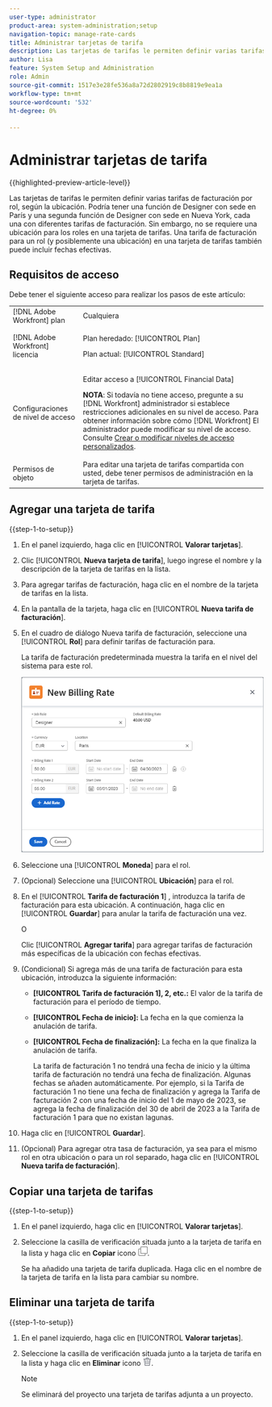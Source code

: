 ```yaml
---
user-type: administrator
product-area: system-administration;setup
navigation-topic: manage-rate-cards
title: Administrar tarjetas de tarifa
description: Las tarjetas de tarifas le permiten definir varias tarifas de facturación por rol, según la ubicación.
author: Lisa
feature: System Setup and Administration
role: Admin
source-git-commit: 1517e3e28fe536a8a72d2802919c8b8819e9ea1a
workflow-type: tm+mt
source-wordcount: '532'
ht-degree: 0%

---
```


# Administrar tarjetas de tarifa

{{highlighted-preview-article-level}}

Las tarjetas de tarifas le permiten definir varias tarifas de facturación por rol, según la ubicación. Podría tener una función de Designer con sede en París y una segunda función de Designer con sede en Nueva York, cada una con diferentes tarifas de facturación. Sin embargo, no se requiere una ubicación para los roles en una tarjeta de tarifas. Una tarifa de facturación para un rol (y posiblemente una ubicación) en una tarjeta de tarifas también puede incluir fechas efectivas.

## Requisitos de acceso

Debe tener el siguiente acceso para realizar los pasos de este artículo:

<table style="table-layout:auto"> 
 <col> 
 <col> 
 <tbody> 
  <tr> 
   <td role="rowheader">[!DNL Adobe Workfront] plan</td> 
   <td>Cualquiera</td> 
  </tr> 
  <tr> 
   <td role="rowheader">[!DNL Adobe Workfront] licencia</td> 
   <td><p>Plan heredado: [!UICONTROL Plan]</p>
       <p>Plan actual: [!UICONTROL Standard]</p></td> 
  </tr> 
  <tr> 
   <td role="rowheader">Configuraciones de nivel de acceso</td> 
   <td> <p>Editar acceso a [!UICONTROL Financial Data]</p> <p><b>NOTA</b>: Si todavía no tiene acceso, pregunte a su [!DNL Workfront] administrador si establece restricciones adicionales en su nivel de acceso. Para obtener información sobre cómo [!DNL Workfront] El administrador puede modificar su nivel de acceso. Consulte <a href="../../../administration-and-setup/add-users/configure-and-grant-access/create-modify-access-levels.md" class="MCXref xref">Crear o modificar niveles de acceso personalizados</a>.</p> </td> 
  </tr> 
  <tr> 
   <td role="rowheader">Permisos de objeto</td> 
   <td>Para editar una tarjeta de tarifas compartida con usted, debe tener permisos de administración en la tarjeta de tarifas.</td> 
  </tr> 
 </tbody> 
</table>

## Agregar una tarjeta de tarifa

{{step-1-to-setup}}

1. En el panel izquierdo, haga clic en [!UICONTROL **Valorar tarjetas**].
1. Clic [!UICONTROL **Nueva tarjeta de tarifa**], luego ingrese el nombre y la descripción de la tarjeta de tarifas en la lista.
1. Para agregar tarifas de facturación, haga clic en el nombre de la tarjeta de tarifas en la lista.
1. En la pantalla de la tarjeta, haga clic en [!UICONTROL **Nueva tarifa de facturación**].
1. En el cuadro de diálogo Nueva tarifa de facturación, seleccione una [!UICONTROL **Rol**] para definir tarifas de facturación para.

   La tarifa de facturación predeterminada muestra la tarifa en el nivel del sistema para este rol.

   ![Cuadro de diálogo Nueva tarifa de facturación](assets/location-rate-for-rate-card.png)

1. Seleccione una [!UICONTROL **Moneda**] para el rol.
1. (Opcional) Seleccione una [!UICONTROL **Ubicación**] para el rol.
1. En el [!UICONTROL **Tarifa de facturación 1**] , introduzca la tarifa de facturación para esta ubicación. A continuación, haga clic en [!UICONTROL **Guardar**] para anular la tarifa de facturación una vez.

   O

   Clic [!UICONTROL **Agregar tarifa**] para agregar tarifas de facturación más específicas de la ubicación con fechas efectivas.

1. (Condicional) Si agrega más de una tarifa de facturación para esta ubicación, introduzca la siguiente información:

   * **[!UICONTROL Tarifa de facturación 1], 2, etc.:** El valor de la tarifa de facturación para el período de tiempo.
   * **[!UICONTROL Fecha de inicio]:** La fecha en la que comienza la anulación de tarifa.
   * **[!UICONTROL Fecha de finalización]:** La fecha en la que finaliza la anulación de tarifa.

     La tarifa de facturación 1 no tendrá una fecha de inicio y la última tarifa de facturación no tendrá una fecha de finalización. Algunas fechas se añaden automáticamente. Por ejemplo, si la Tarifa de facturación 1 no tiene una fecha de finalización y agrega la Tarifa de facturación 2 con una fecha de inicio del 1 de mayo de 2023, se agrega la fecha de finalización del 30 de abril de 2023 a la Tarifa de facturación 1 para que no existan lagunas.

1. Haga clic en [!UICONTROL **Guardar**].
1. (Opcional) Para agregar otra tasa de facturación, ya sea para el mismo rol en otra ubicación o para un rol separado, haga clic en [!UICONTROL **Nueva tarifa de facturación**].

## Copiar una tarjeta de tarifas

{{step-1-to-setup}}

1. En el panel izquierdo, haga clic en [!UICONTROL **Valorar tarjetas**].
1. Seleccione la casilla de verificación situada junto a la tarjeta de tarifa en la lista y haga clic en **Copiar** icono ![Icono Copiar](assets/copy-icon.png).

   Se ha añadido una tarjeta de tarifa duplicada. Haga clic en el nombre de la tarjeta de tarifa en la lista para cambiar su nombre.

## Eliminar una tarjeta de tarifa

{{step-1-to-setup}}

1. En el panel izquierdo, haga clic en [!UICONTROL **Valorar tarjetas**].
1. Seleccione la casilla de verificación situada junto a la tarjeta de tarifa en la lista y haga clic en **Eliminar** icono ![Icono Eliminar](assets/delete.png).

   >[!NOTE]
   >
   >Se eliminará del proyecto una tarjeta de tarifas adjunta a un proyecto.
